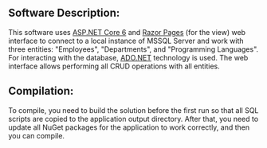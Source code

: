 <h2>Software Description:</h2>   
This software uses <a href="https://learn.microsoft.com/en-gb/aspnet/core/introduction-to-aspnet-core?view=aspnetcore-6.0">ASP.NET Core 6</a>  and <a href="https://learn.microsoft.com/en-gb/aspnet/core/razor-pages/?view=aspnetcore-6.0&tabs=visual-studio">Razor Pages</a>  (for the view) web interface to connect to a local instance of MSSQL Server and work with three entities: "Employees", "Departments", and "Programming Languages". For interacting with the database, <a href="https://learn.microsoft.com/ru-ru/dotnet/framework/data/adonet/">ADO.NET</a>  technology is used. The web interface allows performing all CRUD operations with all entities.

<h2>Compilation:</h2>   
To compile, you need to build the solution before the first run so that all SQL scripts are copied to the application output directory. After that, you need to update all NuGet packages for the application to work correctly, and then you can compile.
